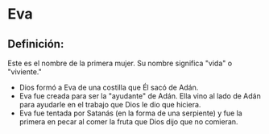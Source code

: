 # Eva

## Definición: 

Este es el nombre de la primera mujer. Su nombre significa "vida" o "viviente."

* Dios formó a Eva de una costilla que Él sacó de Adán.
* Eva fue creada para ser la "ayudante" de Adán. Ella vino al lado de Adán para ayudarle en el trabajo que Dios le dio que hiciera.
* Eva fue tentada por Satanás (en la forma de una serpiente) y fue la primera en pecar al comer la fruta que Dios dijo que no comieran.

